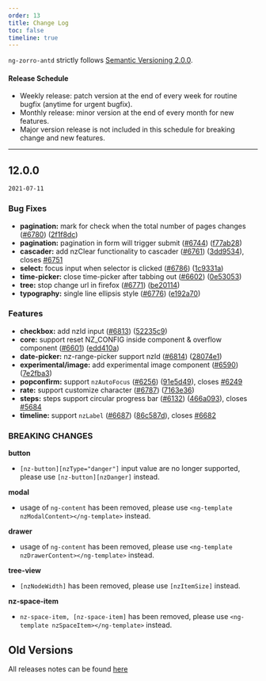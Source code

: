 ```yaml
---
order: 13
title: Change Log
toc: false
timeline: true
---
```

`ng-zorro-antd` strictly follows [Semantic Versioning 2.0.0](https://semver.org).

#### Release Schedule

* Weekly release: patch version at the end of every week for routine bugfix (anytime for urgent bugfix).
* Monthly release: minor version at the end of every month for new features.
* Major version release is not included in this schedule for breaking change and new features.

---

## 12.0.0

`2021-07-11`

### Bug Fixes

* **pagination:** mark for check when the total number of pages changes ([#6780](https://github.com/NG-ZORRO/ng-zorro-antd/issues/6780)) ([2f1f8dc](https://github.com/NG-ZORRO/ng-zorro-antd/commit/2f1f8dcb1c7eb4f89b1ff21bf8c64d7f8a75f344))
* **pagination:** pagination in form will trigger submit ([#6744](https://github.com/NG-ZORRO/ng-zorro-antd/issues/6744)) ([f77ab28](https://github.com/NG-ZORRO/ng-zorro-antd/commit/f77ab28341489e9df7f757294a6a5ad6030700f4))
* **cascader:** add nzClear functionality to cascader ([#6761](https://github.com/NG-ZORRO/ng-zorro-antd/issues/6761)) ([3dd9534](https://github.com/NG-ZORRO/ng-zorro-antd/commit/3dd9534d8059985dba3389fc52ea463bbf3381c5)), closes [#6751](https://github.com/NG-ZORRO/ng-zorro-antd/issues/6751)
* **select:** focus input when selector is clicked ([#6786](https://github.com/NG-ZORRO/ng-zorro-antd/issues/6786)) ([1c9331a](https://github.com/NG-ZORRO/ng-zorro-antd/commit/1c9331a4f8a32a91eaaf6128bdb335f26bd6fcab))
* **time-picker:** close time-picker after tabbing out ([#6602](https://github.com/NG-ZORRO/ng-zorro-antd/issues/6602)) ([0e53053](https://github.com/NG-ZORRO/ng-zorro-antd/commit/0e530538ee954ce6ccc5891c0556cfb338f00b56))
* **tree:** stop change url in firefox ([#6771](https://github.com/NG-ZORRO/ng-zorro-antd/issues/6771)) ([be20114](https://github.com/NG-ZORRO/ng-zorro-antd/commit/be20114f6b83f326045dd98b5ad3aa9fab61af03))
* **typography:** single line ellipsis style ([#6776](https://github.com/NG-ZORRO/ng-zorro-antd/issues/6776)) ([e192a70](https://github.com/NG-ZORRO/ng-zorro-antd/commit/e192a70aa034913d87b00f863e27e0f6acc280de))


### Features

* **checkbox:** add nzId input ([#6813](https://github.com/NG-ZORRO/ng-zorro-antd/issues/6813)) ([52235c9](https://github.com/NG-ZORRO/ng-zorro-antd/commit/52235c97aaf75802cca9e81c9071fa2bdfe0208e))
* **core:** support reset NZ_CONFIG inside component & overflow component ([#6601](https://github.com/NG-ZORRO/ng-zorro-antd/issues/6601)) ([edd410a](https://github.com/NG-ZORRO/ng-zorro-antd/commit/edd410ac8426c2fde490192125a66b0074227a87))
* **date-picker:** nz-range-picker support nzId ([#6814](https://github.com/NG-ZORRO/ng-zorro-antd/issues/6814)) ([28074e1](https://github.com/NG-ZORRO/ng-zorro-antd/commit/28074e1749a38a19cc64bd52aefc85d3e6f1a53b))
* **experimental/image:** add experimental image component ([#6590](https://github.com/NG-ZORRO/ng-zorro-antd/issues/6590)) ([7e2fba3](https://github.com/NG-ZORRO/ng-zorro-antd/commit/7e2fba39354de78219be1237eea8edf19b5799e7))
* **popconfirm:** support `nzAutoFocus` ([#6256](https://github.com/NG-ZORRO/ng-zorro-antd/issues/6256)) ([91e5d49](https://github.com/NG-ZORRO/ng-zorro-antd/commit/91e5d49f83c8e833e70400c65b69a2e4787fc91d)), closes [#6249](https://github.com/NG-ZORRO/ng-zorro-antd/issues/6249)
* **rate:** support customize character ([#6787](https://github.com/NG-ZORRO/ng-zorro-antd/issues/6787)) ([7163e36](https://github.com/NG-ZORRO/ng-zorro-antd/commit/7163e360fc97d48cd718c65ffa301c0253801851))
* **steps:** steps support circular progress bar ([#6132](https://github.com/NG-ZORRO/ng-zorro-antd/issues/6132)) ([466a093](https://github.com/NG-ZORRO/ng-zorro-antd/commit/466a093d10da6d8996adc636447be3531c5d1d76)), closes [#5684](https://github.com/NG-ZORRO/ng-zorro-antd/issues/5684)
* **timeline:** support `nzLabel` ([#6687](https://github.com/NG-ZORRO/ng-zorro-antd/issues/6687)) ([86c587d](https://github.com/NG-ZORRO/ng-zorro-antd/commit/86c587d7be4b7b6e936cf50e2cafa4499d735407)), closes [#6682](https://github.com/NG-ZORRO/ng-zorro-antd/issues/6682)

### BREAKING CHANGES

**button**
- `[nz-button][nzType="danger"]` input value are no longer supported, please use `[nz-button][nzDanger]` instead.

**modal**
- usage of `ng-content` has been removed, please use `<ng-template nzModalContent></ng-template>` instead.

**drawer**
- usage of `ng-content` has been removed, please use `<ng-template nzDrawerContent></ng-template>` instead.

**tree-view**
- `[nzNodeWidth]` has been removed, please use `[nzItemSize]` instead.

**nz-space-item**
- `nz-space-item, [nz-space-item]` has been removed, please use `<ng-template nzSpaceItem></ng-template>` instead.


## Old Versions

All releases notes can be found [here](https://github.com/NG-ZORRO/ng-zorro-antd/releases)
